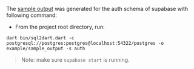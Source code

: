 The [sample output](https://github.com/osaxma/schema-dart/tree/main/example/sample_output) was generated for the auth schema of supabase with following command:

- From the project root directory, run:
```
dart bin/sql2dart.dart -c postgresql://postgres:postgres@localhost:54322/postgres -o example/sample_output -s auth 
```

> Note: make sure `supabase start` is running. 